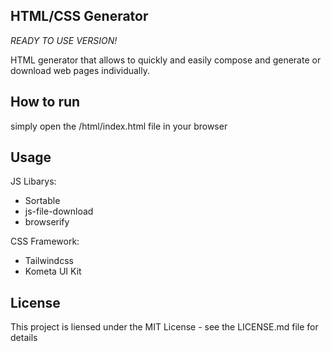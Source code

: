 ## HTML/CSS Generator
*READY TO USE VERSION!*

 HTML generator that allows to quickly and easily compose and generate or download web pages individually.

## How to run
simply open the /html/index.html file in your browser

## Usage
 JS Libarys:
  - Sortable
  - js-file-download
  - browserify

 CSS Framework:
  - Tailwindcss
  - Kometa UI Kit

## License
This project is liensed under the MIT License - see the LICENSE.md file for details
